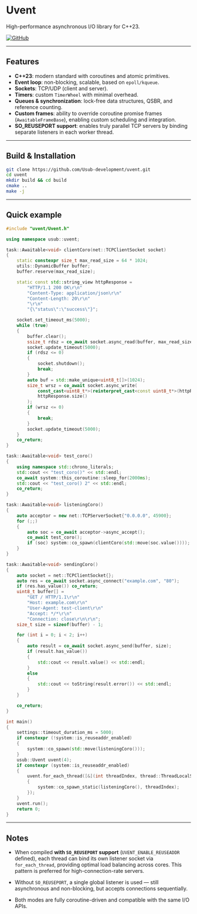 # Uvent

High-performance asynchronous I/O library for C++23.

[![GitHub](https://img.shields.io/badge/GitHub-Usub--development%2Fuvent-blue?logo=github)](https://github.com/Usub-development/uvent)

---

## Features

- **C++23**: modern standard with coroutines and atomic primitives.
- **Event loop**: non-blocking, scalable, based on `epoll/kqueue`.
- **Sockets**: TCP/UDP (client and server).
- **Timers**: custom `TimerWheel` with minimal overhead.
- **Queues & synchronization**: lock-free data structures, QSBR, and reference counting.
- **Custom frames**: ability to override coroutine promise frames (`AwaitableFrameBase`), enabling custom scheduling and
  integration.
- **SO_REUSEPORT support**: enables truly parallel TCP servers by binding separate listeners in each worker thread.

---

## Build & Installation

```bash
git clone https://github.com/Usub-development/uvent.git
cd uvent
mkdir build && cd build
cmake ..
make -j
```

---

## Quick example

```cpp
#include "uvent/Uvent.h"

using namespace usub::uvent;

task::Awaitable<void> clientCoro(net::TCPClientSocket socket)
{
    static constexpr size_t max_read_size = 64 * 1024;
    utils::DynamicBuffer buffer;
    buffer.reserve(max_read_size);

    static const std::string_view httpResponse =
        "HTTP/1.1 200 OK\r\n"
        "Content-Type: application/json\r\n"
        "Content-Length: 20\r\n"
        "\r\n"
        "{\"status\":\"success\"}";

    socket.set_timeout_ms(5000);
    while (true)
    {
        buffer.clear();
        ssize_t rdsz = co_await socket.async_read(buffer, max_read_size);
        socket.update_timeout(5000);
        if (rdsz <= 0)
        {
            socket.shutdown();
            break;
        }
        auto buf = std::make_unique<uint8_t[]>(1024);
        size_t wrsz = co_await socket.async_write(
            const_cast<uint8_t*>(reinterpret_cast<const uint8_t*>(httpResponse.data())),
            httpResponse.size()
        );
        if (wrsz <= 0)
        {
            break;
        }
        socket.update_timeout(5000);
    }
    co_return;
}

task::Awaitable<void> test_coro()
{
    using namespace std::chrono_literals;
    std::cout << "test_coro()" << std::endl;
    co_await system::this_coroutine::sleep_for(2000ms);
    std::cout << "test_coro() 2" << std::endl;
    co_return;
}

task::Awaitable<void> listeningCoro()
{
    auto acceptor = new net::TCPServerSocket{"0.0.0.0", 45900};
    for (;;)
    {
        auto soc = co_await acceptor->async_accept();
        co_await test_coro();
        if (soc) system::co_spawn(clientCoro(std::move(soc.value())));
    }
}

task::Awaitable<void> sendingCoro()
{
    auto socket = net::TCPClientSocket{};
    auto res = co_await socket.async_connect("example.com", "80");
    if (res.has_value()) co_return;
    uint8_t buffer[] =
        "GET / HTTP/1.1\r\n"
        "Host: example.com\r\n"
        "User-Agent: test-client\r\n"
        "Accept: */*\r\n"
        "Connection: close\r\n\r\n";
    size_t size = sizeof(buffer) - 1;

    for (int i = 0; i < 2; i++)
    {
        auto result = co_await socket.async_send(buffer, size);
        if (result.has_value())
        {
            std::cout << result.value() << std::endl;
        }
        else
        {
            std::cout << toString(result.error()) << std::endl;
        }
    }

    co_return;
}

int main()
{
    settings::timeout_duration_ms = 5000;
    if constexpr (!system::is_reuseaddr_enabled)
    {
        system::co_spawn(std::move(listeningCoro()));
    }
    usub::Uvent uvent(4);
    if constexpr (system::is_reuseaddr_enabled)
    {
        uvent.for_each_thread([&](int threadIndex, thread::ThreadLocalStorage* tls)
        {
            system::co_spawn_static(listeningCoro(), threadIndex);
        });
    }
    uvent.run();
    return 0;
}
```

---

## Notes

* When compiled **with `SO_REUSEPORT` support** (`UVENT_ENABLE_REUSEADDR` defined),
  each thread can bind its own listener socket via `for_each_thread`, providing optimal load balancing across cores.
  This pattern is preferred for high-connection-rate servers.

* Without `SO_REUSEPORT`, a single global listener is used — still asynchronous and non-blocking, but accepts
  connections sequentially.

* Both modes are fully coroutine-driven and compatible with the same I/O APIs.
